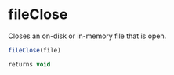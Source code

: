 # fileClose

Closes an on-disk or in-memory file that is open.

```javascript
fileClose(file)
```

```javascript
returns void
```
